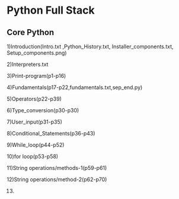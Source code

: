 # Python Full Stack
Core Python
-------------
1)Introduction(Intro.txt ,Python_History.txt, Installer_components.txt, Setup_components.png)

2)Interpreters.txt

3)Print-program(p1-p16)

4)Fundamentals(p17-p22,fundamentals.txt,sep_end.py)

5)Operators(p22-p39)

6)Type_conversion(p30-p30)

7)User_input(p31-p35)

8)Conditional_Statements(p36-p43)

9)While_loop(p44-p52)

10)for loop(p53-p58)

11)String operations/methods-1(p59-p61)

12)String operations/method-2(p62-p70)

13)
